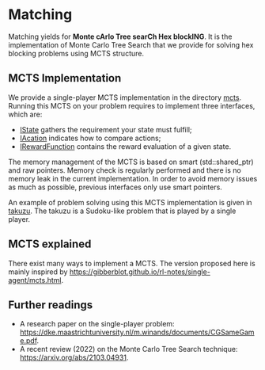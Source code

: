 # Matching
Matching yields for **Monte cArlo Tree searCh Hex blockING**. 
It is the implementation of Monte Carlo Tree Search that we
provide for solving hex blocking problems using MCTS structure.

## MCTS Implementation
We provide a single-player MCTS implementation in the directory [mcts](/mcts).
Running this MCTS on your problem requires to implement three interfaces, which are:
- [IState](mcts/inc/mcts/IState.h) gathers the requirement your state must fulfill;
- [IAcation](mcts/inc/mcts/IAction.h) indicates how to compare actions;
- [IRewardFunction](mcts/inc/mcts/IRewardFunction.h) contains the reward evaluation of a given state.

The memory management of the MCTS is based on smart (std::shared_ptr) and raw pointers. Memory check is regularly
performed and there is no memory leak in the current implementation. In order to avoid memory issues as much
as possible, previous interfaces only use smart pointers.

An example of problem solving using this MCTS implementation is given in [takuzu](/takuzu). The takuzu is
a Sudoku-like problem that is played by a single player. 

## MCTS explained

There exist many ways to implement a MCTS. The version proposed here is mainly inspired by https://gibberblot.github.io/rl-notes/single-agent/mcts.html.

## Further readings
- A research paper on the single-player problem: https://dke.maastrichtuniversity.nl/m.winands/documents/CGSameGame.pdf.
- A recent review (2022) on the Monte Carlo Tree Search technique: https://arxiv.org/abs/2103.04931.